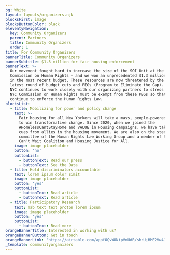 ```yaml
---
bg: White
layout: layouts/organizers.njk
blocksFirst: image
blocksButtonColor: black
eleventyNavigation:
  key: Community Organizers
  parent: Partners
  title: Community Organizers
  order: 1
title: For Community Organizers
bannerTitle: Community Organizers
bannerSubtitle: $1.3 million for fair housing enforcement
bannerText: >-
  Our movement fought hard to increase the size of the SOI Unit at the NYC
  Commission on Human Rights – and we won an unprecedented $1.3 million dollars
  in the most recent budget. These resources are now threatened by the Mayor’s
  latest round of budget cuts and PEGs (Program to Eliminate the Gap). Unlock
  NYC continues to work closely with our organizing partners to stress that the
  NYC Commission on Human Rights must be exempt from these PEGs so that they can
  continue to enforce the Human Rights Law.
blocksList:
  - title: Mobilizing for power and policy change
    text: >-
      Fair housing for all New Yorkers will take a mass, people-powered movement
      to win transformative change. Since 2020, when we joined the
      #HomelessCantStayHome and VALUE in Housing campaigns, we have taken our
      cues from allies in the housing movement. We are also on the steering
      committee of the Human Rights Law Working Group and a member of the Homes
      Can't Wait Coalition and Housing Justice for All.
    image: image placeholder
    button: 'no'
    buttonList:
      - buttonText: Read our press
      - buttonText: See the Data
  - title: Hold discriminators accountable
    text: lorem ipsum dolor simit
    image: image placeholder
    button: 'yes'
    buttonList:
      - buttonText: Read article
      - buttonText: Read article
  - title: Participatory Research
    text: mab text text proton lorem ipsum
    image: image placeholder
    button: 'yes'
    buttonList:
      - buttonText: Read more
orangeBannerTitle: Interested in working with us?
orangeBannerButton: Get in touch
orangeBannerLink: 'https://airtable.com/appfOQvWUNipVmUdR/shrUjHME2Vw4JBLHV'
_template: communityorganizers
---
```


